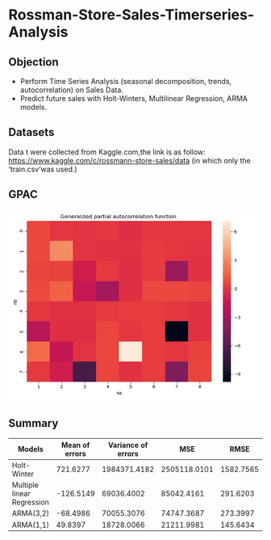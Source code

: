 # Rossman-Store-Sales-Timerseries-Analysis
## Objection
- Perform Time Series Analysis (seasonal decomposition, trends, autocorrelation) on Sales Data.
- Predict future sales with Holt-Winters, Multilinear Regression, ARMA models.
## Datasets
Data t were collected from Kaggle.com,the link is as follow:
https://www.kaggle.com/c/rossmann-store-sales/data 
(in which only the ‘train.csv‘was used.)
## GPAC
![image](https://github.com/danleiQ/Rossmann-Store-Sales-Timeseries-Analysis/blob/main/GPAC.jpg)
## Summary
|  Models| Mean of errors | Variance of errors | MSE | RMSE | MAPE |
| ----- | ----- | ----- | ----- | ----- | ----- | 
| Holt-Winter | 721.6277 | 1984371.4182 | 2505118.0101 | 1582.7565 | 0.2944 |
| Multiple linear Regression | -126.5149 | 69036.4002| 85042.4161| 291.6203 | 0.0508 |
|ARMA(3,2)| -68.4986 | 70055.3076 | 74747.3687 | 273.3997 | 0.0540 |
|ARMA(1,1)| 49.8397 | 18728.0066 | 21211.9981 | 145.6434 | 0.0239 |





